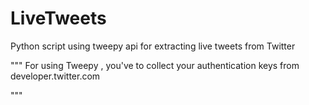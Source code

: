 # LiveTweets
Python script using tweepy api for extracting live tweets from Twitter


"""
For using Tweepy , you've to collect your authentication keys from developer.twitter.com

"""
